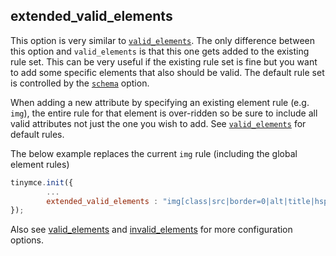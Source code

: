 ## extended_valid_elements

This option is very similar to [`valid_elements`](/editor-configuration-settings/content-filtering/#valid_elements). The only difference between this option and `valid_elements` is that this one gets added to the existing rule set. This can be very useful if the existing rule set is fine but you want to add some specific elements that also should be valid. The default rule set is controlled by the [`schema`](/editor-configuration-settings/content-filtering/#schema) option.

When adding a new attribute by specifying an existing element rule (e.g. `img`), the entire rule for that element is over-ridden so be sure to include all valid attributes not just the one you wish to add. See [`valid_elements`](/editor-configuration-settings/content-filtering/#valid_elements) for default rules.

The below example replaces the current `img` rule (including the global element rules)

```js
tinymce.init({
        ...
        extended_valid_elements : "img[class|src|border=0|alt|title|hspace|vspace|width|height|align|onmouseover|onmouseout|name]"
});
```

Also see [valid_elements](/editor-configuration-settings/content-filtering/#valid_elements) and [invalid_elements](/editor-configuration-settings/content-filtering/#invalid_elements) for more configuration options.
